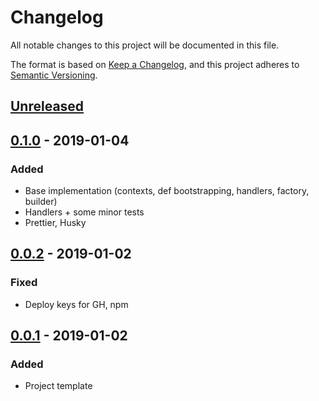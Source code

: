 # Changelog
All notable changes to this project will be documented in this file.

The format is based on [Keep a Changelog](https://keepachangelog.com/en/1.0.0/),
and this project adheres to [Semantic Versioning](https://semver.org/spec/v2.0.0.html).

## [Unreleased]

## [0.1.0] - 2019-01-04
### Added
- Base implementation (contexts, def bootstrapping, handlers, factory, builder)
- Handlers + some minor tests
- Prettier, Husky

## [0.0.2] - 2019-01-02
### Fixed
- Deploy keys for GH, npm

## [0.0.1] - 2019-01-02
### Added
- Project template

[Unreleased]: https://github.com/AckeeCZ/desmond/compare/v0.1.0...HEAD
[0.1.0]: https://github.com/AckeeCZ/desmond/compare/v0.0.2...v0.1.0
[0.0.2]: https://github.com/AckeeCZ/desmond/compare/v0.0.1...v0.0.2
[0.0.1]: https://github.com/AckeeCZ/desmond/compare/41a6bfc...v0.0.1
